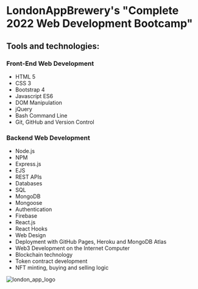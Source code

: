 <h1>LondonAppBrewery's "Complete 2022 Web Development Bootcamp"</h1>

<h2><strong>Tools and technologies:</strong></h2>

<h3>Front-End Web Development</h3>
<ul>
  <li>HTML 5</li>

<li>CSS 3</li>

<li>Bootstrap 4</li>

<li>Javascript ES6</li>

<li>DOM Manipulation</li>

<li>jQuery</li>

<li>Bash Command Line</li>

<li>Git, GitHub and Version Control</li>
</ul>

<h3>Backend Web Development</h3>
<ul>

<li>Node.js</li>

<li>NPM</li>

<li>Express.js</li>

<li>EJS</li>

<li>REST APIs</li>

<li>Databases</li>

<li>SQL</li>

<li>MongoDB</li>

<li>Mongoose</li>

<li>Authentication</li>

<li>Firebase</li>

<li>React.js</li>

<li>React Hooks</li>

<li>Web Design</li>

<li>Deployment with GitHub Pages, Heroku and MongoDB Atlas</li>

<li>Web3 Development on the Internet Computer</li>

<li>Blockchain technology</li>

<li>Token contract development</li>

<li>NFT minting, buying and selling logic</li>
</ul>



![london_app_logo](https://user-images.githubusercontent.com/103513324/174281274-d7f668d1-7510-465c-8ad3-146d073a3266.png)

